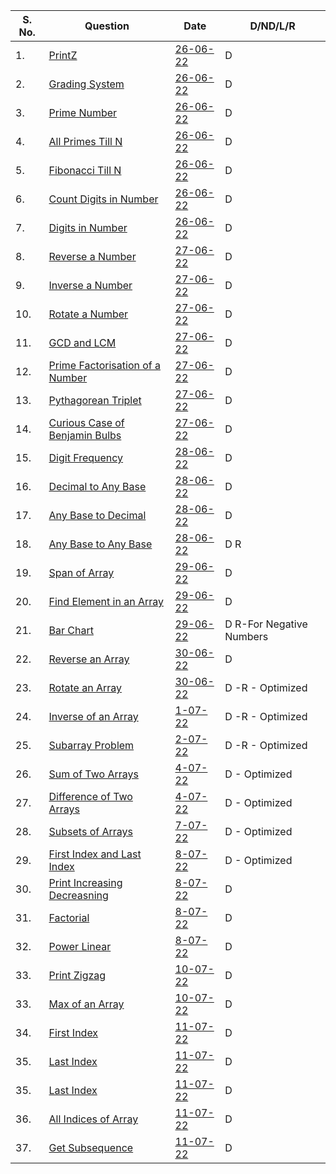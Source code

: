 |S. No. | Question      | Date | D/ND/L/R |
| -----------| ----------- | ----------- | ----------- |
|1.| [PrintZ](https://nados.io/question/print-z)      | [26-06-22](https://github.com/satanpr/PepCodingDSA/blob/main/printZ.java)       | D |
|2.| [Grading System](https://nados.io/question/grading-system?zen=true)| [26-06-22](https://github.com/satanpr/PepCodingDSA/blob/main/GradingSystem.java)       | D |
|3.| [Prime Number](https://nados.io/question/is-a-number-prime?zen=true)| [26-06-22](https://github.com/satanpr/PepCodingDSA/blob/main/PrimeNumber.java)       | D |
|4.| [All Primes Till N](https://nados.io/question/print-all-primes-till-n?zen=true)| [26-06-22](https://github.com/satanpr/PepCodingDSA/blob/main/AllPrimesTillN.java)       | D |
|5.| [Fibonacci Till N](https://nados.io/question/print-fibonacci-numbers-till-n?zen=true)| [26-06-22](https://github.com/satanpr/PepCodingDSA/blob/main/FibonacciTillN.java)       | D |
|6.| [Count Digits in Number](https://nados.io/question/count-digits-in-a-number?zen=true)| [26-06-22](https://github.com/satanpr/PepCodingDSA/blob/main/CountDigitsInNumber.java)       | D |
|7.| [Digits in Number](https://nados.io/question/digits-of-a-number?zen=true)| [26-06-22](https://github.com/satanpr/PepCodingDSA/blob/main/DigitsInNumber.java)       | D |
|8.| [Reverse a Number](https://nados.io/question/reverse-a-number?zen=true)| [27-06-22](https://github.com/satanpr/PepCodingDSA/blob/main/ReverseNumber.java)       | D |
|9.| [Inverse a Number](https://nados.io/question/inverse-of-a-number?zen=true)      | [27-06-22](https://github.com/satanpr/PepCodingDSA/blob/main/InverseNumber.java)       | D |
|10.| [Rotate a Number](https://nados.io/question/rotate-a-number?zen=true)      | [27-06-22](https://github.com/satanpr/PepCodingDSA/blob/main/RotateANumber.java)       | D |
|11.| [GCD and LCM](https://nados.io/question/gcd-and-lcm?zen=true)      | [27-06-22](https://github.com/satanpr/PepCodingDSA/blob/main/GCDLCM.java)       | D |
|12.| [Prime Factorisation of a Number](https://nados.io/question/prime-factorisation-of-a-number?zen=true)      | [27-06-22](https://github.com/satanpr/PepCodingDSA/blob/main/PrimeFactorisation.java)       | D |
|13.| [Pythagorean Triplet](https://nados.io/question/pythagorean-triplet?zen=true)      | [27-06-22](https://github.com/satanpr/PepCodingDSA/blob/main/PythagoreanTriplet.java)       | D |
|14.| [Curious Case of Benjamin Bulbs](https://nados.io/question/the-curious-case-of-benjamin-bulbs?zen=true)      | [27-06-22](https://github.com/satanpr/PepCodingDSA/blob/main/BenjaminBulbs.java)       | D |
|15.| [Digit Frequency](https://nados.io/question/digit-frequency?zen=true)      | [28-06-22](https://github.com/satanpr/PepCodingDSA/blob/main/DigitFrequency.java)       | D |
|16.| [Decimal to Any Base](https://nados.io/question/decimal-to-any-base?zen=true)      | [28-06-22](https://github.com/satanpr/PepCodingDSA/blob/main/DecimalToAnyBase.java)       | D |
|17.| [Any Base to Decimal](https://nados.io/question/any-base-to-decimal?zen=true)      | [28-06-22](https://github.com/satanpr/PepCodingDSA/blob/main/AnyBaseToDecimal.java)       | D |
|18.| [Any Base to Any Base](https://nados.io/question/any-base-to-any-base?zen=true)      | [28-06-22](https://github.com/satanpr/PepCodingDSA/blob/main/AnyBaseToAnyBase.java)       | D R|
|19.| [Span of Array](https://nados.io/question/span-of-array?zen=true)      | [29-06-22](https://github.com/satanpr/PepCodingDSA/blob/main/SpanOfArray.java)       | D |
|20.| [Find Element in an Array](https://nados.io/question/find-element-in-an-array?zen=true)      | [29-06-22](https://github.com/satanpr/PepCodingDSA/blob/main/FindElementInAnArray.java)       | D |
|21.| [Bar Chart](https://nados.io/question/bar-chart?zen=true)      | [29-06-22](https://github.com/satanpr/PepCodingDSA/blob/main/BarChart.java)       | D R-For Negative Numbers|
|22.| [Reverse an Array](https://nados.io/question/reverse-an-array?zen=true)      | [30-06-22](https://github.com/satanpr/PepCodingDSA/blob/main/ReverseArray.java)       | D |
|23.| [Rotate an Array](https://nados.io/question/rotate-an-array?zen=true)      | [30-06-22](https://github.com/satanpr/PepCodingDSA/blob/main/RotateAnArray.java)       | D -R - Optimized|
|24.| [Inverse of an Array](https://nados.io/question/inverse-of-an-array?zen=true)      | [1-07-22](https://github.com/satanpr/PepCodingDSA/blob/main/ReverseArray.java)       | D -R - Optimized|
|25.| [Subarray Problem](https://nados.io/question/subarray-problem?zen=true)      | [2-07-22](https://github.com/satanpr/PepCodingDSA/blob/main/SubArrayProblem.java)       | D -R - Optimized|
|26.| [Sum of Two Arrays](https://nados.io/question/sum-of-two-arrays?zen=true)      | [4-07-22](https://github.com/satanpr/PepCodingDSA/blob/main/SumOfTwoArrays.java)       | D  - Optimized|
|27.| [Difference of Two Arrays](https://nados.io/question/difference-of-two-arrays?zen=true)      | [4-07-22](https://github.com/satanpr/PepCodingDSA/blob/main/DifferenceOfTwoArrays.java)       | D  - Optimized|
|28.| [Subsets of Arrays](https://nados.io/question/subsets-of-array?zen=true)      | [7-07-22](https://github.com/satanpr/PepCodingDSA/blob/main/SubsetsOfArray.java)       | D  - Optimized|
|29.| [First Index and Last Index](https://nados.io/question/first-index-and-last-index?zen=true)      | [8-07-22](https://github.com/satanpr/PepCodingDSA/blob/main/FirstIndexAndLastIndex.java)       | D  - Optimized|
|30.| [Print Increasing Decreasning](https://nados.io/question/print-increasing-decreasing?zen=true)      | [8-07-22](https://github.com/satanpr/PepCodingDSA/blob/main/PrintIncreasingDecreasing.java)       | D |
|31.| [Factorial](https://nados.io/question/factorial?zen=true)      | [8-07-22](https://github.com/satanpr/PepCodingDSA/blob/main/Factorial.java)       | D |
|32.| [Power Linear](https://nados.io/question/power-linear?zen=true)      | [8-07-22](https://github.com/satanpr/PepCodingDSA/blob/main/PowerLinear.java)       | D |
|33.| [Print Zigzag](https://nados.io/question/print-zigzag?zen=true)      | [10-07-22](https://github.com/satanpr/PepCodingDSA/blob/main/PrintZigZaG.java)       | D |
|33.| [Max of an Array](https://nados.io/question/max-of-an-array?zen=true)      | [10-07-22](https://github.com/satanpr/PepCodingDSA/blob/main/MaxOfAnArray.java)       | D |
|34.| [First Index](https://nados.io/question/first-index?zen=true)      | [11-07-22](https://github.com/satanpr/PepCodingDSA/blob/main/FirstIndex.java)       | D |
|35.| [Last Index](https://nados.io/question/last-index?zen=true)      | [11-07-22](https://github.com/satanpr/PepCodingDSA/blob/main/LastIndex.java)       | D |
|35.| [Last Index](https://nados.io/question/last-index?zen=true)      | [11-07-22](https://github.com/satanpr/PepCodingDSA/blob/main/LastIndex.java)       | D |
|36.| [All Indices of Array](https://nados.io/question/all-indices-of-array?zen=true)      | [11-07-22](https://github.com/satanpr/PepCodingDSA/blob/main/AllIndicesofArray.java)       | D |
|37.| [Get Subsequence](https://nados.io/question/get-subsequence?zen=true)      | [11-07-22](https://github.com/satanpr/PepCodingDSA/blob/main/GetSubsequence.java)       | D |
